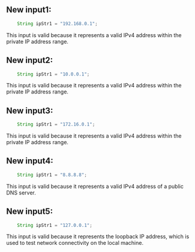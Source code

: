 ## New input1:
```java
    String ipStr1 = "192.168.0.1";
```
This input is valid because it represents a valid IPv4 address within the private IP address range.

## New input2:
```java
    String ipStr1 = "10.0.0.1";
```
This input is valid because it represents a valid IPv4 address within the private IP address range.

## New input3:
```java
    String ipStr1 = "172.16.0.1";
```
This input is valid because it represents a valid IPv4 address within the private IP address range.

## New input4:
```java
    String ipStr1 = "8.8.8.8";
```
This input is valid because it represents a valid IPv4 address of a public DNS server.

## New input5:
```java
    String ipStr1 = "127.0.0.1";
```
This input is valid because it represents the loopback IP address, which is used to test network connectivity on the local machine.